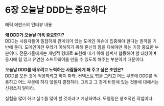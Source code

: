 # 6장 오늘날 DDD는 중요하다
에릭 에반스의 인터뷰 내용

**왜 DDD가 오늘날 더욱 중요한가?**  
DDD는 사용자들이 밀접하게 관계되어 있는 도메인 이슈에 집중해야 한다는 원칙을 기반에 둔다. 도메인이란 우리가 이해하기 위해 혼신의 힘을 다해야만 하는 가장 중요한 부분이다. 전문가들에게는 개념적 형태로 표현해 내기 위해 힘써서 협동해야 할 대상이며 동시에 힘 있고 유연한 소프트웨어를 만들 수 있도록 해주는 부분이기 때문이다.


**오늘날 DDD를 배우려고 노력하는 사람들에게 해 주고 싶은 조언은?**  
DDD를 모든 것에 적용하려고 하지 마라. 컨텍스트 맵을 그리고 어느 부분에 DDD를 적용하고 어느 부분에 하지 않을지 결정하라. 그리고 그 경계 바깥에 있는 것들에 대해서는 신경쓰지 말아라.

실험을 많이 하고 실수를 많이 할 것이라고 예상하여라. 모델링은 창조적인 작업이다.